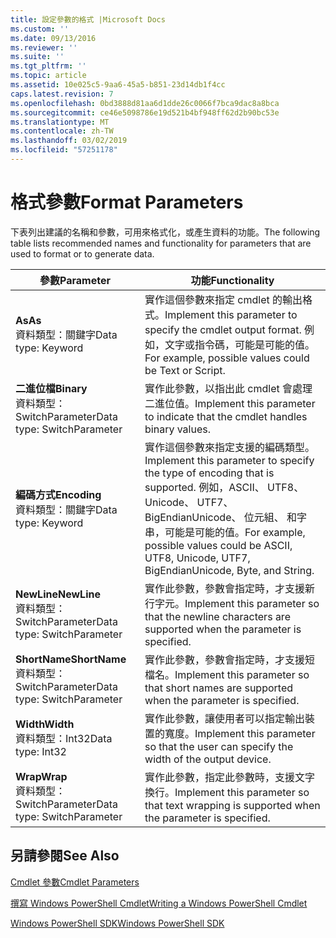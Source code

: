 ```yaml
---
title: 設定參數的格式 |Microsoft Docs
ms.custom: ''
ms.date: 09/13/2016
ms.reviewer: ''
ms.suite: ''
ms.tgt_pltfrm: ''
ms.topic: article
ms.assetid: 10e025c5-9aa6-45a5-b851-23d14db1f4cc
caps.latest.revision: 7
ms.openlocfilehash: 0bd3888d81aa6d1dde26c0066f7bca9dac8a8bca
ms.sourcegitcommit: ce46e5098786e19d521b4bf948ff62d2b90bc53e
ms.translationtype: MT
ms.contentlocale: zh-TW
ms.lasthandoff: 03/02/2019
ms.locfileid: "57251178"
---
```

# <a name="format-parameters"></a><span data-ttu-id="6821b-102">格式參數</span><span class="sxs-lookup"><span data-stu-id="6821b-102">Format Parameters</span></span>

<span data-ttu-id="6821b-103">下表列出建議的名稱和參數，可用來格式化，或產生資料的功能。</span><span class="sxs-lookup"><span data-stu-id="6821b-103">The following table lists recommended names and functionality for parameters that are used to format or to generate data.</span></span>

|<span data-ttu-id="6821b-104">參數</span><span class="sxs-lookup"><span data-stu-id="6821b-104">Parameter</span></span>|<span data-ttu-id="6821b-105">功能</span><span class="sxs-lookup"><span data-stu-id="6821b-105">Functionality</span></span>|
|---|---|
|<span data-ttu-id="6821b-106">**As**</span><span class="sxs-lookup"><span data-stu-id="6821b-106">**As**</span></span><br><span data-ttu-id="6821b-107">資料類型：關鍵字</span><span class="sxs-lookup"><span data-stu-id="6821b-107">Data type: Keyword</span></span>|<span data-ttu-id="6821b-108">實作這個參數來指定 cmdlet 的輸出格式。</span><span class="sxs-lookup"><span data-stu-id="6821b-108">Implement this parameter to specify the cmdlet output format.</span></span> <span data-ttu-id="6821b-109">例如，文字或指令碼，可能是可能的值。</span><span class="sxs-lookup"><span data-stu-id="6821b-109">For example, possible values could be Text or Script.</span></span>|
|<span data-ttu-id="6821b-110">**二進位檔**</span><span class="sxs-lookup"><span data-stu-id="6821b-110">**Binary**</span></span><br><span data-ttu-id="6821b-111">資料類型：SwitchParameter</span><span class="sxs-lookup"><span data-stu-id="6821b-111">Data type: SwitchParameter</span></span>|<span data-ttu-id="6821b-112">實作此參數，以指出此 cmdlet 會處理二進位值。</span><span class="sxs-lookup"><span data-stu-id="6821b-112">Implement this parameter to indicate that the cmdlet handles binary values.</span></span>|
|<span data-ttu-id="6821b-113">**編碼方式**</span><span class="sxs-lookup"><span data-stu-id="6821b-113">**Encoding**</span></span><br><span data-ttu-id="6821b-114">資料類型：關鍵字</span><span class="sxs-lookup"><span data-stu-id="6821b-114">Data type: Keyword</span></span>|<span data-ttu-id="6821b-115">實作這個參數來指定支援的編碼類型。</span><span class="sxs-lookup"><span data-stu-id="6821b-115">Implement this parameter to specify the type of encoding that is supported.</span></span> <span data-ttu-id="6821b-116">例如，ASCII、 UTF8、 Unicode、 UTF7、 BigEndianUnicode、 位元組、 和字串，可能是可能的值。</span><span class="sxs-lookup"><span data-stu-id="6821b-116">For example, possible values could be ASCII, UTF8, Unicode, UTF7, BigEndianUnicode, Byte, and String.</span></span>|
|<span data-ttu-id="6821b-117">**NewLine**</span><span class="sxs-lookup"><span data-stu-id="6821b-117">**NewLine**</span></span><br><span data-ttu-id="6821b-118">資料類型：SwitchParameter</span><span class="sxs-lookup"><span data-stu-id="6821b-118">Data type: SwitchParameter</span></span>|<span data-ttu-id="6821b-119">實作此參數，參數會指定時，才支援新行字元。</span><span class="sxs-lookup"><span data-stu-id="6821b-119">Implement this parameter so that the newline characters are supported when the parameter is specified.</span></span>|
|<span data-ttu-id="6821b-120">**ShortName**</span><span class="sxs-lookup"><span data-stu-id="6821b-120">**ShortName**</span></span><br><span data-ttu-id="6821b-121">資料類型：SwitchParameter</span><span class="sxs-lookup"><span data-stu-id="6821b-121">Data type: SwitchParameter</span></span>|<span data-ttu-id="6821b-122">實作此參數，參數會指定時，才支援短檔名。</span><span class="sxs-lookup"><span data-stu-id="6821b-122">Implement this parameter so that short names are supported when the parameter is specified.</span></span>|
|<span data-ttu-id="6821b-123">**Width**</span><span class="sxs-lookup"><span data-stu-id="6821b-123">**Width**</span></span><br><span data-ttu-id="6821b-124">資料類型：Int32</span><span class="sxs-lookup"><span data-stu-id="6821b-124">Data type: Int32</span></span>|<span data-ttu-id="6821b-125">實作此參數，讓使用者可以指定輸出裝置的寬度。</span><span class="sxs-lookup"><span data-stu-id="6821b-125">Implement this parameter so that the user can specify the width of the output device.</span></span>|
|<span data-ttu-id="6821b-126">**Wrap**</span><span class="sxs-lookup"><span data-stu-id="6821b-126">**Wrap**</span></span><br><span data-ttu-id="6821b-127">資料類型：SwitchParameter</span><span class="sxs-lookup"><span data-stu-id="6821b-127">Data type: SwitchParameter</span></span>|<span data-ttu-id="6821b-128">實作此參數，指定此參數時，支援文字換行。</span><span class="sxs-lookup"><span data-stu-id="6821b-128">Implement this parameter so that text wrapping is supported when the parameter is specified.</span></span>|
## <a name="see-also"></a><span data-ttu-id="6821b-129">另請參閱</span><span class="sxs-lookup"><span data-stu-id="6821b-129">See Also</span></span>

[<span data-ttu-id="6821b-130">Cmdlet 參數</span><span class="sxs-lookup"><span data-stu-id="6821b-130">Cmdlet Parameters</span></span>](./cmdlet-parameters.md)

[<span data-ttu-id="6821b-131">撰寫 Windows PowerShell Cmdlet</span><span class="sxs-lookup"><span data-stu-id="6821b-131">Writing a Windows PowerShell Cmdlet</span></span>](./writing-a-windows-powershell-cmdlet.md)

[<span data-ttu-id="6821b-132">Windows PowerShell SDK</span><span class="sxs-lookup"><span data-stu-id="6821b-132">Windows PowerShell SDK</span></span>](../windows-powershell-reference.md)
